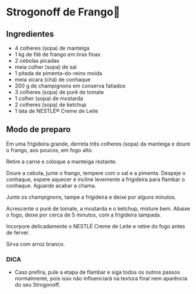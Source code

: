 # Strogonoff de Frango:chicken:



## Ingredientes
* 4 colheres (sopa) de manteiga
* 1 kg de filé de frango em tiras finas
* 2 cebolas picadas
* meia colher (sopa) de sal
* 1 pitada de pimenta-do-reino moída
* meia xícara (chá) de conhaque
* 200 g de champignons em conserva fatiados
* 3 colheres (sopa) de purê de tomate
* 1 colher (sopa) de mostarda
* 2 colheres (sopa) de ketchup
* 1 lata de NESTLÉ® Creme de Leite

## Modo de preparo

Em uma frigideira grande, derreta três colheres (sopa) da manteiga e doure o frango, aos poucos, em fogo alto.

Retire a carne e coloque a manteiga restante.

Doure a cebola, junte o frango, tempere com o sal e a pimenta. Despeje o conhaque, espere aquecer e incline levemente a frigideira para flambar o conhaque. Aguarde acabar a chama.

Junte os champignons, tampe a frigideira e deixe por alguns minutos.

Acrescente o purê de tomate, a mostarda e o ketchup, misture bem. Abaixe o fogo, deixe por cerca de 5 minutos, com a frigideira tampada.

Incorpore delicadamente o NESTLÉ Creme de Leite e retire do fogo antes de ferver.

Sirva com arroz branco.

### DICA

- Caso prefira, pule a etapa de flambar e siga todos os outros passos normalmente, pois isso não influenciará na textura final nem aparência do seu Strogonoff.